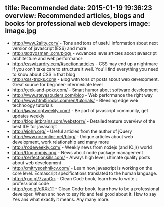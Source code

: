 title: Recommended
date: 2015-01-19 19:36:23
overview: Recommended articles, blogs and books for professional web developers
image: image.jpg
---
- http://www.2ality.com/ - Tons and tons of useful information about next version of javascript (ES6) and more
- http://addyosmani.com/blog/ - Advanced level articles about javascript architecture and web performance
- http://csswizardry.com/#section:articles - CSS may end up a nightmare if you don't take care to structure it well. You'll find everything you need to know about CSS in that blog
- http://css-tricks.com/ - Blog with tons of posts about web development. Great source for beginner-intermediate level
- http://geek-and-poke.com/ - Smart humor about software development
- http://www.stevesouders.com/blog - Web performance the right way
- http://www.html5rocks.com/en/tutorials/ - Bleeding edge web technology tutorials
- http://javascriptweekly.com/ - Be part of javascript community, get updates weekly
- http://blog.jetbrains.com/webstorm/ - Detailed feature overview of the best IDE for javascript
- http://ejohn.org/ - Useful articles from the author of jQuery
- http://www.nczonline.net/blog/ - Unique articles about web development, work relationship and many more
- http://nodeweekly.com/ - Weekly news from nodejs (and IO.js) world
- http://blog.npmjs.org/ - News about node package management
- http://perfectionkills.com/ - Always high level, ultimate quality posts about web development
- http://dmitrysoshnikov.com/ - Learn how javascript is working on the core level. Ecmascript specifications translated to the human language.
- http://goo.gl/7zaoGm - Clean Code book, learn how to write a professional code
- http://goo.gl/dRXk1T - Clean Coder book, learn how to be a professional developer. When and how to say No and feel good about it. How to say Yes and what exactly it means. Any many more.